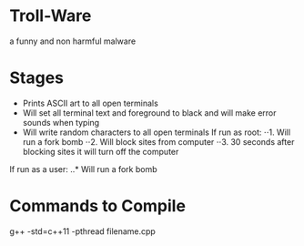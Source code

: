 # Troll-Ware
a funny and non harmful malware
# Stages
* Prints ASCII art to all open terminals
* Will set all terminal text and foreground to black and will make error sounds when typing
* Will write random characters to all open terminals
If run as root:
⋅⋅1. Will run a fork bomb
⋅⋅2. Will block sites from computer 
⋅⋅3. 30 seconds after blocking sites it will turn off the computer

If run as a user:
..* Will run a fork bomb

# Commands to Compile
g++ -std=c++11 -pthread filename.cpp
